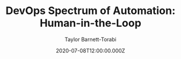 ---
title: "DevOps Spectrum of Automation: Human-in-the-Loop"
date: 2020-07-08T12:00:00.000Z
author: Taylor Barnett-Torabi
summary: "Why humans are crucial to automation"
tags:
  - post
remoteURL: https://www.transposit.com/devops-blog/devops/human-in-the-loop-spectrum-of-automation/
remoteBaseURL: transposit.com
---